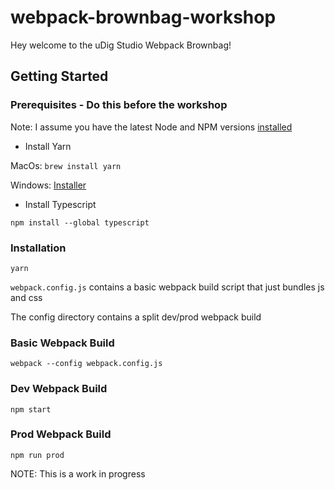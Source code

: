 # webpack-brownbag-workshop

Hey welcome to the uDig Studio Webpack Brownbag!

## Getting Started

### Prerequisites - Do this before the workshop

Note: I assume you have the latest Node and NPM versions [installed](https://nodejs.org/en/)

* Install Yarn

MacOs: `brew install yarn`

Windows: [Installer](https://yarnpkg.com/en/docs/install#windows-tab)

* Install Typescript

`npm install --global typescript`

### Installation

`yarn`

`webpack.config.js` contains a basic webpack build script that just bundles js and css

The config directory contains a split dev/prod webpack build

### Basic Webpack Build

`webpack --config webpack.config.js`

### Dev Webpack Build

`npm start`

### Prod Webpack Build

`npm run prod`

NOTE: This is a work in progress
